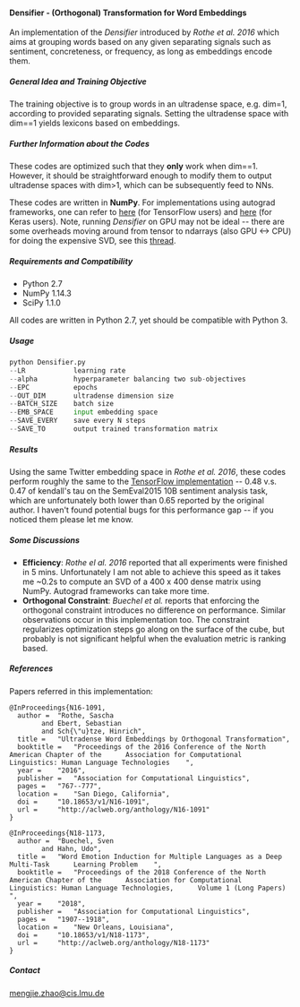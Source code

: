 #### Densifier - (Orthogonal) Transformation for Word Embeddings

An implementation of the _Densifier_ introduced by _Rothe et al. 2016_ which aims at grouping words based on any given separating signals such as sentiment, concreteness, or frequency, as long as embeddings encode them.

##### General Idea and Training Objective

The training objective is to group words in an ultradense space, e.g. dim=1, according to provided separating signals. Setting the ultradense space with dim==1 yields lexicons based on embeddings.

##### Further Information about the Codes

These codes are optimized such that they **only** work when dim==1. However, it should be straightforward enough to modify them to output ultradense spaces with dim>1, which can be subsequently feed to NNs.

These codes are written in **NumPy**. For implementations using autograd frameworks, one can refer to [here](https://github.com/JULIELab/wordEmotions) (for TensorFlow users) and [here](https://github.com/williamleif/socialsent) (for Keras users). Note, running _Densifier_ on GPU may not be ideal -- there are some overheads moving around from tensor to ndarrays (also GPU <-> CPU) for doing the expensive SVD, see this [thread](https://github.com/tensorflow/tensorflow/issues/13222).

##### Requirements and Compatibility

- Python 2.7
- NumPy 1.14.3
- SciPy 1.1.0

All codes are written in Python 2.7, yet should be compatible with Python 3.

##### Usage

``` python Densifier.py
python Densifier.py
--LR			learning rate
--alpha			hyperparameter balancing two sub-objectives
--EPC 			epochs
--OUT_DIM		ultradense dimension size
--BATCH_SIZE	batch size
--EMB_SPACE		input embedding space
--SAVE_EVERY	save every N steps
--SAVE_TO		output trained transformation matrix
```

##### Results

Using the same Twitter embedding space in  _Rothe et al. 2016_, these codes perform roughly the same to the  [TensorFlow implementation](https://github.com/JULIELab/wordEmotions) -- 0.48 v.s. 0.47 of kendall's tau on the SemEval2015 10B sentiment analysis task, which are unfortunately both lower than 0.65 reported by the original author. I haven't found potential bugs for this performance gap -- if you noticed them please let me know.

##### Some Discussions

- **Efficiency**:  _Rothe el al. 2016_ reported that all experiments were finished in 5 mins. Unfortunately I am not able to achieve this speed as it takes me ~0.2s to compute an SVD of a 400 x 400 dense matrix using NumPy. Autograd frameworks can take more time.
- **Orthogonal Constraint**: _Buechel et al._ reports that enforcing the orthogonal constraint introduces no difference on performance. Similar observations occur in this implementation too. The constraint regularizes optimization steps go along on the surface of the cube, but probably is not significant helpful when the evaluation metric is ranking based.

##### References

Papers referred in this implementation:

```
@InProceedings{N16-1091,
  author = 	"Rothe, Sascha
		and Ebert, Sebastian
		and Sch{\"u}tze, Hinrich",
  title = 	"Ultradense Word Embeddings by Orthogonal Transformation",
  booktitle = 	"Proceedings of the 2016 Conference of the North American Chapter of the      Association for Computational Linguistics: Human Language Technologies    ",
  year = 	"2016",
  publisher = 	"Association for Computational Linguistics",
  pages = 	"767--777",
  location = 	"San Diego, California",
  doi = 	"10.18653/v1/N16-1091",
  url = 	"http://aclweb.org/anthology/N16-1091"
}

@InProceedings{N18-1173,
  author = 	"Buechel, Sven
		and Hahn, Udo",
  title = 	"Word Emotion Induction for Multiple Languages as a Deep Multi-Task      Learning Problem    ",
  booktitle = 	"Proceedings of the 2018 Conference of the North American Chapter of the      Association for Computational Linguistics: Human Language Technologies,      Volume 1 (Long Papers)    ",
  year = 	"2018",
  publisher = 	"Association for Computational Linguistics",
  pages = 	"1907--1918",
  location = 	"New Orleans, Louisiana",
  doi = 	"10.18653/v1/N18-1173",
  url = 	"http://aclweb.org/anthology/N18-1173"
}

```

##### Contact

mengjie.zhao@cis.lmu.de
